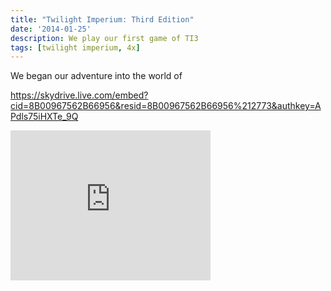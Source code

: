 ```yaml
---
title: "Twilight Imperium: Third Edition"
date: '2014-01-25'
description: We play our first game of TI3
tags: [twilight imperium, 4x]
---
```



We began our adventure into the world of

https://skydrive.live.com/embed?cid=8B00967562B66956&resid=8B00967562B66956%212773&authkey=APdls75iHXTe_9Q

<iframe src="https://skydrive.live.com/embed?cid=8B00967562B66956&resid=8B00967562B66956%212773&authkey=APdls75iHXTe_9Q" width="320" height="240" frameborder="0" scrolling="no"></iframe>

